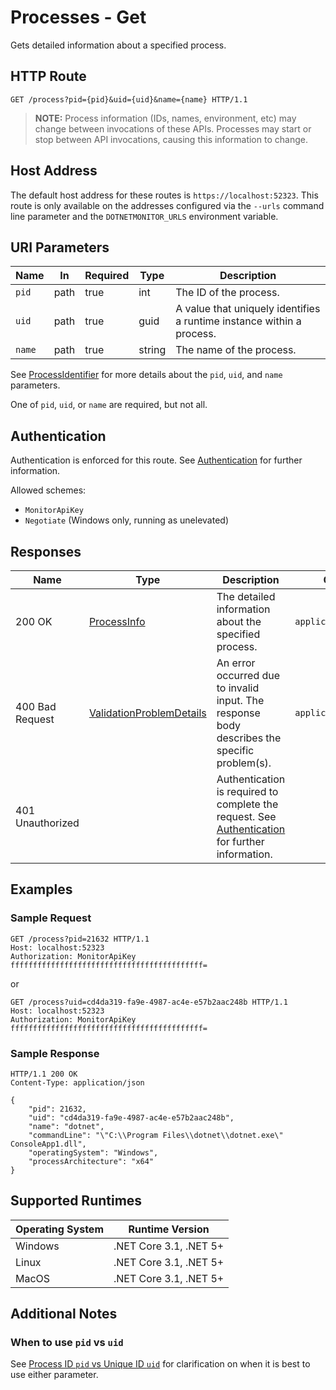 # Processes - Get

Gets detailed information about a specified process.

## HTTP Route

```http
GET /process?pid={pid}&uid={uid}&name={name} HTTP/1.1
```

> **NOTE:** Process information (IDs, names, environment, etc) may change between invocations of these APIs. Processes may start or stop between API invocations, causing this information to change.

## Host Address

The default host address for these routes is `https://localhost:52323`. This route is only available on the addresses configured via the `--urls` command line parameter and the `DOTNETMONITOR_URLS` environment variable.

## URI Parameters

| Name | In | Required | Type | Description |
|---|---|---|---|---|
| `pid` | path | true | int | The ID of the process. |
| `uid` | path | true | guid | A value that uniquely identifies a runtime instance within a process. |
| `name` | path | true | string | The name of the process. |

See [ProcessIdentifier](definitions.md#ProcessIdentifier) for more details about the `pid`, `uid`, and `name` parameters.

One of `pid`, `uid`, or `name` are required, but not all.

## Authentication

Authentication is enforced for this route. See [Authentication](./../authentication.md) for further information.

Allowed schemes:
- `MonitorApiKey`
- `Negotiate` (Windows only, running as unelevated)

## Responses

| Name | Type | Description | Content Type |
|---|---|---|---|
| 200 OK | [ProcessInfo](definitions.md#ProcessInfo) | The detailed information about the specified process. | `application/json` |
| 400 Bad Request | [ValidationProblemDetails](definitions.md#ValidationProblemDetails) | An error occurred due to invalid input. The response body describes the specific problem(s). | `application/problem+json` |
| 401 Unauthorized | | Authentication is required to complete the request. See [Authentication](./../authentication.md) for further information. | |

## Examples

### Sample Request

```http
GET /process?pid=21632 HTTP/1.1
Host: localhost:52323
Authorization: MonitorApiKey fffffffffffffffffffffffffffffffffffffffffff=
```

or

```http
GET /process?uid=cd4da319-fa9e-4987-ac4e-e57b2aac248b HTTP/1.1
Host: localhost:52323
Authorization: MonitorApiKey fffffffffffffffffffffffffffffffffffffffffff=
```

### Sample Response

```http
HTTP/1.1 200 OK
Content-Type: application/json

{
    "pid": 21632,
    "uid": "cd4da319-fa9e-4987-ac4e-e57b2aac248b",
    "name": "dotnet",
    "commandLine": "\"C:\\Program Files\\dotnet\\dotnet.exe\" ConsoleApp1.dll",
    "operatingSystem": "Windows",
    "processArchitecture": "x64"
}
```

## Supported Runtimes

| Operating System | Runtime Version |
|---|---|
| Windows | .NET Core 3.1, .NET 5+ |
| Linux | .NET Core 3.1, .NET 5+ |
| MacOS | .NET Core 3.1, .NET 5+ |

## Additional Notes

### When to use `pid` vs `uid`

See [Process ID `pid` vs Unique ID `uid`](pidvsuid.md) for clarification on when it is best to use either parameter.
